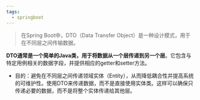 ```yaml
---
tags:
  - springboot
---
```

> 在Spring Boot中，DTO（Data Transfer Object）是一种设计模式，用于在不同层之间传输数据。

**DTO通常是一个简单的Java类，用于将数据从一个层传递到另一个层**。它包含与特定用例相关的数据字段，并提供相应的getter和setter方法。
- 目的：避免在不同层之间传递领域实体（Entity），从而降低耦合性并提高系统的可维护性。使用DTO来传递数据，而不是直接使用实体类。这样可以确保只传递必要的数据，而不是将整个实体传递给其他层。